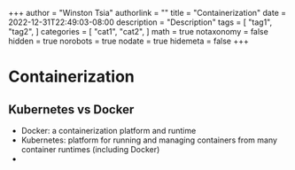 +++
author = "Winston Tsia"
authorlink = ""
title = "Containerization"
date = 2022-12-31T22:49:03-08:00
description = "Description"
tags = [
    "tag1",
    "tag2",
]
categories = [
    "cat1",
    "cat2",
]
math = true
notaxonomy = false
hidden = true
norobots = true
nodate = true
hidemeta = false
+++
# Containerization

## Kubernetes vs Docker
- Docker: a containerization platform and runtime
- Kubernetes: platform for running and managing containers from many container runtimes (including Docker)
- 